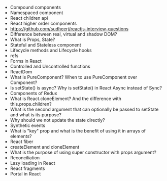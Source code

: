 * Compound components
* Namespaced component
* React children api
* React higher order components
* https://github.com/sudheerj/reactjs-interview-questions
* Difference between real, virtual and shadow DOM?
* What is Props, State?
* Stateful and Stateless component
* Lifecycle methods and Lifecycle hooks
* refs
* Forms in React
* Controlled and Uncontrolled functions
* ReactDom
* What is PureComponent? When to use PureComponent over Component?
* Is setState() is async? Why is setState() in React Async instead of Sync?
* Components of Redux
* What is React.cloneElement? And the difference with this.props.children?
* What is the second argument that can optionally be passed to setState and what is its purpose?
* Why should we not update the state directly?
* Synthetic events
* What is "key" prop and what is the benefit of using it in arrays of elements?
* React fiber
* createElement and cloneElement
* What is the purpose of using super constructor with props argument?
* Reconciliation
* Lazy loading in React
* React fragments
* Portal in React
